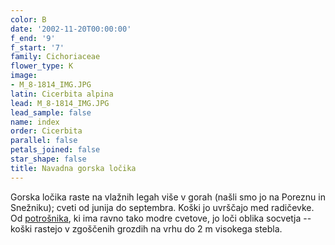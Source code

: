 ```yaml
---
color: B
date: '2002-11-20T00:00:00'
f_end: '9'
f_start: '7'
family: Cichoriaceae
flower_type: K
image:
- M_8-1814_IMG.JPG
latin: Cicerbita alpina
lead: M_8-1814_IMG.JPG
lead_sample: false
name: index
order: Cicerbita
parallel: false
petals_joined: false
star_shape: false
title: Navadna gorska ločika
---
```

Gorska ločika raste na vlažnih legah više v gorah (našli smo jo na Poreznu in Snežniku); cveti od junija do septembra. Koški jo uvrščajo med radičevke. Od [potrošnika](../CichoriumIntybus(NavadniPotrosnik)/si_CichoriumIntybus(NavadniPotrosnik).asp), ki ima ravno tako modre cvetove, jo loči oblika socvetja -- koški rastejo v zgoščenih grozdih na vrhu do 2 m visokega stebla.
